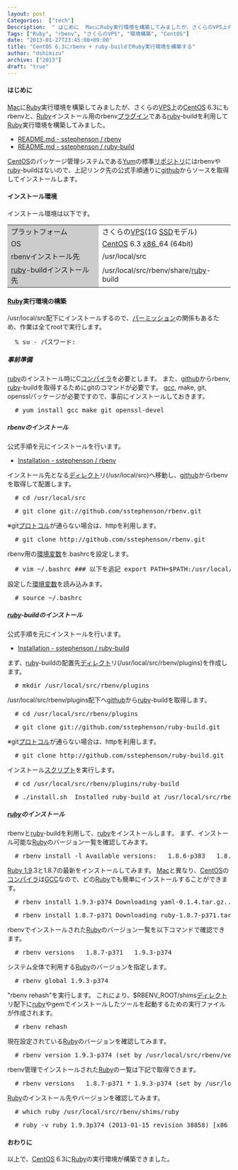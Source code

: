 ```yaml
---
layout: post
Categories:  ["tech"]
Description:  " はじめに  MacにRuby実行環境を構築してみましたが、さくらのVPS上のCentOS 6.3にもrbenvと、Rubyインストール用のrbenvプラグインであるruby-buildを利用してRuby実行環境を構築してみました。    "
Tags: ["Ruby", "rbenv", "さくらのVPS", "環境構築", "CentOS"]
date: "2013-01-27T23:45:00+09:00"
title: "CentOS 6.3にrbenv + ruby-buildでRuby実行環境を構築する"
author: "dshimizu"
archive: ["2013"]
draft: "true"
---
```


<body>
<h4>はじめに</h4>
<p><a class="keyword" href="http://d.hatena.ne.jp/keyword/Mac">Mac</a>に<a class="keyword" href="http://d.hatena.ne.jp/keyword/Ruby">Ruby</a>実行環境を構築してみましたが、さくらの<a class="keyword" href="http://d.hatena.ne.jp/keyword/VPS">VPS</a>上の<a class="keyword" href="http://d.hatena.ne.jp/keyword/CentOS">CentOS</a> 6.3にもrbenvと、<a class="keyword" href="http://d.hatena.ne.jp/keyword/Ruby">Ruby</a>インストール用のrbenv<a class="keyword" href="http://d.hatena.ne.jp/keyword/%A5%D7%A5%E9%A5%B0%A5%A4%A5%F3">プラグイン</a>である<a class="keyword" href="http://d.hatena.ne.jp/keyword/ruby">ruby</a>-buildを利用して<a class="keyword" href="http://d.hatena.ne.jp/keyword/Ruby">Ruby</a>実行環境を構築してみました。 </p>
<ul>  <li><a href="https://github.com/sstephenson/rbenv">README.md - sstephenson / rbenv</a></li>  <li><a href="https://github.com/sstephenson/ruby-build">README.md - sstephenson / ruby-build</a></li>
</ul>
<a name="more"></a><p><a class="keyword" href="http://d.hatena.ne.jp/keyword/CentOS">CentOS</a>のパッケージ管理システムである<a class="keyword" href="http://d.hatena.ne.jp/keyword/Yum">Yum</a>の標準<a class="keyword" href="http://d.hatena.ne.jp/keyword/%A5%EA%A5%DD%A5%B8%A5%C8%A5%EA">リポジトリ</a>にはrbenvや<a class="keyword" href="http://d.hatena.ne.jp/keyword/ruby">ruby</a>-buildはないので、上記リンク先の公式手順通りに<a class="keyword" href="http://d.hatena.ne.jp/keyword/github">github</a>からソースを取得してインストールします。 </p> <h4>インストール環境</h4>
<p>インストール環境は以下です。 </p>
<table>
<tr>  <td bgcolor="#cccccc">プラットフォーム</td>  <td>さくらの<a class="keyword" href="http://d.hatena.ne.jp/keyword/VPS">VPS</a>(1G <a class="keyword" href="http://d.hatena.ne.jp/keyword/SSD">SSD</a>モデル)</td>
</tr>
<tr>  <td bgcolor="#cccccc">OS</td>  <td>
<a class="keyword" href="http://d.hatena.ne.jp/keyword/CentOS">CentOS</a> 6.3 <a class="keyword" href="http://d.hatena.ne.jp/keyword/x86">x86</a>_64 (64bit)</td>
</tr>
<tr>  <td bgcolor="#cccccc">rbenvインストール先</td>  <td>/usr/local/src</td>
</tr>
<tr>  <td bgcolor="#cccccc">
<a class="keyword" href="http://d.hatena.ne.jp/keyword/ruby">ruby</a>-buildインストール先</td>  <td>/usr/local/src/rbenv/share/<a class="keyword" href="http://d.hatena.ne.jp/keyword/ruby">ruby</a>-build</td>
</tr>
</table> <h4>
<a class="keyword" href="http://d.hatena.ne.jp/keyword/Ruby">Ruby</a>実行環境の構築</h4>
<p>/usr/local/src配下にインストールするので、<a class="keyword" href="http://d.hatena.ne.jp/keyword/%A5%D1%A1%BC%A5%DF%A5%C3%A5%B7%A5%E7%A5%F3">パーミッション</a>の関係もあるため、作業は全てrootで実行します。 </p>
<pre class="terminal">  % su - パスワード:  </pre> <h5>事前準備</h5>
<p><a class="keyword" href="http://d.hatena.ne.jp/keyword/ruby">ruby</a>のインストール時にC<a class="keyword" href="http://d.hatena.ne.jp/keyword/%A5%B3%A5%F3%A5%D1%A5%A4%A5%E9">コンパイラ</a>を必要とします。 また、<a class="keyword" href="http://d.hatena.ne.jp/keyword/github">github</a>からrbenv, <a class="keyword" href="http://d.hatena.ne.jp/keyword/ruby">ruby</a>-buildを取得するためにgitのコマンドが必要です。 <a class="keyword" href="http://d.hatena.ne.jp/keyword/gcc">gcc</a>, make, git, opensslパッケージが必要ですので、事前にインストールしておきます。 </p>
<pre class="terminal">  # yum install gcc make git openssl-devel  </pre> <h5>rbenvのインストール</h5>
<p>公式手順を元にインストールを行います。 </p>
<ul>  <li><a href="https://github.com/sstephenson/rbenv#installation">Installation - sstephenson / rbenv</a></li>
</ul>
<p>インストール先となる<a class="keyword" href="http://d.hatena.ne.jp/keyword/%A5%C7%A5%A3%A5%EC%A5%AF%A5%C8">ディレクト</a>リ(/usr/local/src)へ移動し、<a class="keyword" href="http://d.hatena.ne.jp/keyword/github">github</a>からrbenvを取得して配置します。 </p>
<pre class="terminal">  # cd /usr/local/src  
</pre>
<pre class="terminal">  # git clone git://github.com/sstephenson/rbenv.git  
</pre>
<p>※git<a class="keyword" href="http://d.hatena.ne.jp/keyword/%A5%D7%A5%ED%A5%C8%A5%B3%A5%EB">プロトコル</a>が通らない場合は、httpを利用します。 </p>
<pre class="terminal">  # git clone http://github.com/sstephenson/rbenv.git  
</pre>
<p>rbenv用の<a class="keyword" href="http://d.hatena.ne.jp/keyword/%B4%C4%B6%AD%CA%D1%BF%F4">環境変数</a>を.bashrcを設定します。 </p>
<pre class="terminal">  # vim ~/.bashrc ### 以下を追記 export PATH=$PATH:/usr/local/src/rbenv/bin export RBENV_DIR="/usr/local/src/rbenv" export RBENV_ROOT="/usr/local/src/rbenv" eval "$(rbenv init -)" ###  
</pre>
<p>設定した<a class="keyword" href="http://d.hatena.ne.jp/keyword/%B4%C4%B6%AD%CA%D1%BF%F4">環境変数</a>を読み込みます。 </p>
<pre class="terminal">  # source ~/.bashrc  </pre> <h5>
<a class="keyword" href="http://d.hatena.ne.jp/keyword/ruby">ruby</a>-buildのインストール</h5>
<p>公式手順を元にインストールを行います。 </p>
<ul>  <li><a href="https://github.com/sstephenson/ruby-build#installation">Installation - sstephenson / ruby-build</a></li>
</ul>
<p>まず、<a class="keyword" href="http://d.hatena.ne.jp/keyword/ruby">ruby</a>-buildの配置先<a class="keyword" href="http://d.hatena.ne.jp/keyword/%A5%C7%A5%A3%A5%EC%A5%AF%A5%C8">ディレクト</a>リ(/usr/local/src/rbenv/plugins)を作成します。 </p>
<pre class="terminal">  # mkdir /usr/local/src/rbenv/plugins  
</pre>
<p>/usr/local/src/rbenv/plugins配下へ<a class="keyword" href="http://d.hatena.ne.jp/keyword/github">github</a>から<a class="keyword" href="http://d.hatena.ne.jp/keyword/ruby">ruby</a>-buildを取得します。 </p>
<pre class="terminal">  # cd /usr/local/src/rbenv/plugins  
</pre>
<pre class="terminal">  # git clone git://github.com/sstephenson/ruby-build.git  
</pre>
<p>※git<a class="keyword" href="http://d.hatena.ne.jp/keyword/%A5%D7%A5%ED%A5%C8%A5%B3%A5%EB">プロトコル</a>が通らない場合は、httpを利用します。 </p>
<pre class="terminal">  # git clone http://github.com/sstephenson/ruby-build.git  
</pre>
<p>インストール<a class="keyword" href="http://d.hatena.ne.jp/keyword/%A5%B9%A5%AF%A5%EA%A5%D7%A5%C8">スクリプト</a>を実行します。 </p>
<pre class="terminal">  # cd /usr/local/src/rbenv/plugins/ruby-build  
</pre>
<pre class="terminal">  # ./install.sh  Installed ruby-build at /usr/local/src/rbenv  </pre> <h5>
<a class="keyword" href="http://d.hatena.ne.jp/keyword/ruby">ruby</a>のインストール</h5>
<p>rbenvと<a class="keyword" href="http://d.hatena.ne.jp/keyword/ruby">ruby</a>-buildを利用して、<a class="keyword" href="http://d.hatena.ne.jp/keyword/ruby">ruby</a>をインストールします。 まず、インストール可能な<a class="keyword" href="http://d.hatena.ne.jp/keyword/Ruby">Ruby</a>のバージョン一覧を確認してみます。 </p>
<pre class="terminal">  # rbenv install -l Available versions:   1.8.6-p383   1.8.6-p420   1.8.7-p249   1.8.7-p302   1.8.7-p334   1.8.7-p352   1.8.7-p357   1.8.7-p358   1.8.7-p370   1.8.7-p371   1.9.1-p378   1.9.2-p180   1.9.2-p290   1.9.2-p318   1.9.2-p320   1.9.3-dev   1.9.3-p0   1.9.3-p125   1.9.3-p194   1.9.3-p286   1.9.3-p327   1.9.3-p362   1.9.3-p374   1.9.3-preview1   1.9.3-rc1   2.0.0-dev   2.0.0-preview1   2.0.0-preview2   2.0.0-rc1   jruby-1.5.6   jruby-1.6.3   jruby-1.6.4   jruby-1.6.5   jruby-1.6.5.1   jruby-1.6.6   jruby-1.6.7   jruby-1.6.7.2   jruby-1.6.8   jruby-1.7.0   jruby-1.7.0-preview1   jruby-1.7.0-preview2   jruby-1.7.0-rc1   jruby-1.7.0-rc2   jruby-1.7.1   jruby-1.7.2   maglev-1.0.0   maglev-1.1.0-dev   rbx-1.2.4   rbx-2.0.0-dev   rbx-2.0.0-rc1   ree-1.8.6-2009.06   ree-1.8.7-2009.09   ree-1.8.7-2009.10   ree-1.8.7-2010.01   ree-1.8.7-2010.02   ree-1.8.7-2011.03   ree-1.8.7-2011.12   ree-1.8.7-2012.01   ree-1.8.7-2012.02  
</pre>
<p><a class="keyword" href="http://d.hatena.ne.jp/keyword/Ruby%201.9">Ruby 1.9</a>.3と1.8.7の最新をインストールしてみます。 <a class="keyword" href="http://d.hatena.ne.jp/keyword/Mac">Mac</a>と異なり、<a class="keyword" href="http://d.hatena.ne.jp/keyword/CentOS">CentOS</a>の<a class="keyword" href="http://d.hatena.ne.jp/keyword/%A5%B3%A5%F3%A5%D1%A5%A4%A5%E9">コンパイラ</a>は<a class="keyword" href="http://d.hatena.ne.jp/keyword/GCC">GCC</a>なので、どの<a class="keyword" href="http://d.hatena.ne.jp/keyword/Ruby">Ruby</a>でも簡単にインストールすることができます。 </p>
<pre class="terminal">  # rbenv install 1.9.3-p374 Downloading yaml-0.1.4.tar.gz... -&gt; http://dqw8nmjcqpjn7.cloudfront.net/36c852831d02cf90508c29852361d01b Installing yaml-0.1.4... Installed yaml-0.1.4 to /root/.rbenv/versions/1.9.3-p374  Downloading ruby-1.9.3-p374.tar.gz... -&gt; http://ftp.ruby-lang.org/pub/ruby/1.9/ruby-1.9.3-p374.tar.gz Installing ruby-1.9.3-p374... Installed ruby-1.9.3-p374 to /root/.rbenv/versions/1.9.3-p374  
</pre>
<pre class="terminal">  # rbenv install 1.8.7-p371 Downloading ruby-1.8.7-p371.tar.gz... -&gt; http://ftp.ruby-lang.org/pub/ruby/1.8/ruby-1.8.7-p371.tar.gz Installing ruby-1.8.7-p371... Installed ruby-1.8.7-p371 to /root/.rbenv/versions/1.8.7-p371  Downloading rubygems-1.6.2.tar.gz... -&gt; http://dqw8nmjcqpjn7.cloudfront.net/0c95a9869914ba1a45bf71d3b8048420 Installing rubygems-1.6.2... Installed rubygems-1.6.2 to /root/.rbenv/versions/1.8.7-p371  
</pre>
<p>rbenvでインストールされた<a class="keyword" href="http://d.hatena.ne.jp/keyword/Ruby">Ruby</a>のバージョン一覧を以下コマンドで確認できます。 </p>
<pre class="terminal">  # rbenv versions   1.8.7-p371   1.9.3-p374  
</pre>
<p>システム全体で利用する<a class="keyword" href="http://d.hatena.ne.jp/keyword/Ruby">Ruby</a>のバージョンを指定します。 </p>
<pre class="terminal">  # rbenv global 1.9.3-p374  
</pre>
<p>"rbenv rehash"を実行します。 これにより、$RBENV_ROOT/shims<a class="keyword" href="http://d.hatena.ne.jp/keyword/%A5%C7%A5%A3%A5%EC%A5%AF%A5%C8">ディレクト</a>リ配下に<a class="keyword" href="http://d.hatena.ne.jp/keyword/ruby">ruby</a>やgemでインストールしたツールを起動するための実行ファイルが作成されます。 </p>
<pre class="terminal">  # rbenv rehash  
</pre>
<p>現在設定されている<a class="keyword" href="http://d.hatena.ne.jp/keyword/Ruby">Ruby</a>のバージョンを確認してみます。 </p>
<pre class="terminal">  # rbenv version 1.9.3-p374 (set by /usr/local/src/rbenv/version)  
</pre>
<p>rbenv管理でインストールされた<a class="keyword" href="http://d.hatena.ne.jp/keyword/Ruby">Ruby</a>の一覧は下記で取得できます。 </p>
<pre class="terminal">  # rbenv versions   1.8.7-p371 * 1.9.3-p374 (set by /usr/local/src/rbenv/version)  
</pre>
<p><a class="keyword" href="http://d.hatena.ne.jp/keyword/Ruby">Ruby</a>のインストール先やバージョンを確認してみます。 </p>
<pre class="terminal">  # which ruby /usr/local/src/rbenv/shims/ruby  
</pre>
<pre class="terminal">  # ruby -v ruby 1.9.3p374 (2013-01-15 revision 38858) [x86_64-linux]  </pre> <h4>おわりに</h4>
<p>以上で、<a class="keyword" href="http://d.hatena.ne.jp/keyword/CentOS">CentOS</a> 6.3に<a class="keyword" href="http://d.hatena.ne.jp/keyword/Ruby">Ruby</a>の実行環境が構築できました。 </p>
</body>

<!-- more -->


